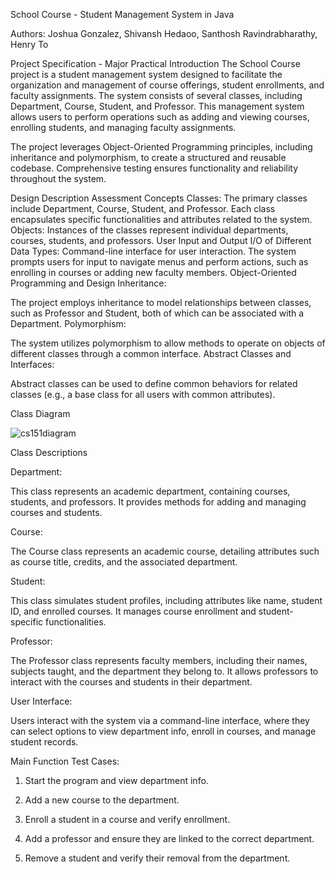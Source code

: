 School Course - Student Management System in Java

Authors: Joshua Gonzalez, Shivansh Hedaoo, Santhosh Ravindrabharathy, Henry To

Project Specification - Major Practical Introduction
The School Course project is a student management system designed to facilitate the organization and management of course offerings, student enrollments, and faculty assignments. The system consists of several classes, including Department, Course, Student, and Professor. This management system allows users to perform operations such as adding and viewing courses, enrolling students, and managing faculty assignments.

The project leverages Object-Oriented Programming principles, including inheritance and polymorphism, to create a structured and reusable codebase. Comprehensive testing ensures functionality and reliability throughout the system.

Design Description
Assessment Concepts
Classes: The primary classes include Department, Course, Student, and Professor. Each class encapsulates specific functionalities and attributes related to the system.
Objects: Instances of the classes represent individual departments, courses, students, and professors.
User Input and Output
I/O of Different Data Types:
Command-line interface for user interaction.
The system prompts users for input to navigate menus and perform actions, such as enrolling in courses or adding new faculty members.
Object-Oriented Programming and Design
Inheritance:

The project employs inheritance to model relationships between classes, such as Professor and Student, both of which can be associated with a Department.
Polymorphism:

The system utilizes polymorphism to allow methods to operate on objects of different classes through a common interface.
Abstract Classes and Interfaces:

Abstract classes can be used to define common behaviors for related classes (e.g., a base class for all users with common attributes).

Class Diagram

![cs151diagram](https://github.com/user-attachments/assets/e3a2735e-984f-4f4c-8eee-a96b18aeabfe)

Class Descriptions


Department:

This class represents an academic department, containing courses, students, and professors. It provides methods for adding and managing courses and students.

Course:

The Course class represents an academic course, detailing attributes such as course title, credits, and the associated department.

Student:

This class simulates student profiles, including attributes like name, student ID, and enrolled courses. It manages course enrollment and student-specific functionalities.

Professor:

The Professor class represents faculty members, including their names, subjects taught, and the department they belong to. It allows professors to interact with the courses and students in their department.

User Interface:

Users interact with the system via a command-line interface, where they can select options to view department info, enroll in courses, and manage student records.


Main Function Test Cases:

1. Start the program and view department info.

2. Add a new course to the department.

3. Enroll a student in a course and verify enrollment.

4. Add a professor and ensure they are linked to the correct department.

5. Remove a student and verify their removal from the department.
